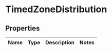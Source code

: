 
# TimedZoneDistribution

## Properties
Name | Type | Description | Notes
------------ | ------------- | ------------- | -------------



